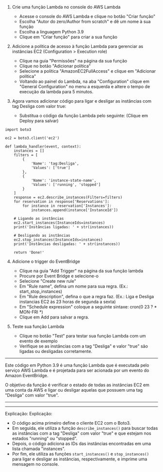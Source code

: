 1. Crie uma função Lambda no console do AWS Lambda
    
    - Acesse o console do AWS Lambda e clique no botão "Criar função"
    - Escolha "Autor do zero/Author from scratch" e dê um nome à sua função
    - Escolha a linguagem Python 3.9
    - Clique em "Criar função" para criar a sua função
2. Adicione a política de acesso à função Lambda para gerenciar as instâncias EC2 (Configuration > Execution role)
    
    - Clique na guia "Permissões" na página da sua função
    - Clique no botão "Adicionar política"
    - Selecione a política "AmazonEC2FullAccess" e clique em "Adicionar política"
    - Voltando ao painel do Lambda, na aba "Configuration" clique em "General Configuration" no menu a esquerda e altere o tempo de execução da lambda para 5 minutos.
3. Agora vamos adicionar código para ligar e desligar as instâncias com tag Desliga com valor true:
    
    - Substitua o código da função Lambda pelo seguinte: (Clique em Deploy para salvar)
    
```
import boto3

ec2 = boto3.client('ec2')

def lambda_handler(event, context):
    instances = []
    filters = [
        {
            'Name': 'tag:Desliga',
            'Values': ['true']
        },
        {
            'Name': 'instance-state-name', 
            'Values': ['running', 'stopped']
        }
    ]
    response = ec2.describe_instances(Filters=filters)
    for reservation in response['Reservations']:
        for instance in reservation['Instances']:
            instances.append(instance['InstanceId'])

    # Ligando as instâncias
    ec2.start_instances(InstanceIds=instances)
    print('Instâncias ligadas: ' + str(instances))
    
    # Desligando as instâncias
    ec2.stop_instances(InstanceIds=instances)
    print('Instâncias desligadas: ' + str(instances))
    
    return 'Done!'
```

4. Adicione o trigger do EventBridge
    
    - Clique na guia "Add Trigger" na página da sua função lambda
    - Procure por Event Bridge e selecione-o
    - Selecione "Create new rule"
    - Em "Rule name", defina um nome para sua regra. (Ex.: start_stop_instances)
    - Em "Rule description", defina o que a regra faz. (Ex.: Liga e Desliga instancias EC2 às 23 horas de segunda a sexta)
    - Em "Schedule expression" coloque a seguinte sintaxe: cron(0 23 ? * MON-FRI *)
    - Clique em Add para salvar a regra.

5. Teste sua função Lambda
    
    - Clique no botão "Test" para testar sua função Lambda com um evento de exemplo
    - Verifique se as instâncias com a tag "Desliga" e valor "true" são ligadas ou desligadas corretamente.
---
Este código em Python 3.9 é uma função Lambda que é executada pelo serviço AWS Lambda e é projetada para ser acionada por um evento do Amazon EventBridge.

O objetivo da função é verificar o estado de todas as instâncias EC2 em uma conta da AWS e ligar ou desligar aquelas que possuem uma tag "Desliga" com valor "true".

---
---
Explicação:
Explicação:

- O código acima primeiro define o cliente EC2 com o Boto3.
- Em seguida, ele utiliza a função `describe_instances()` para buscar todas as instâncias com a tag "Desliga" com valor "true" e que estejam nos estados "running" ou "stopped".
- Depois, o código adiciona as IDs das instâncias encontradas em uma lista chamada "instances".
- Por fim, ele utiliza as funções `start_instances()` e `stop_instances()` para ligar e desligar as instâncias, respectivamente, e imprime uma mensagem no console.
